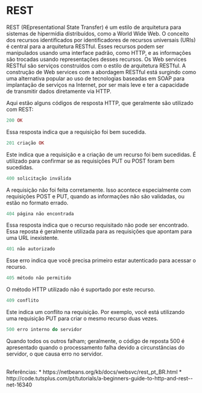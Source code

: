 # REST

REST (REpresentational State Transfer) é um estilo de arquitetura para sistemas de hipermídia distribuídos, como a World Wide Web. O conceito dos recursos identificados por identificadores de recursos universais (URIs) é central para a arquitetura RESTful. Esses recursos podem ser manipulados usando uma interface padrão, como HTTP, e as informações são trocadas usando representações desses recursos.
Os Web services RESTful são serviços construídos com o estilo de arquitetura RESTful. A construção de Web services com a abordagem RESTful está surgindo como uma alternativa popular ao uso de tecnologias baseadas em SOAP para implantação de serviços na Internet, por ser mais leve e ter a capacidade de transmitir dados diretamente via HTTP.

Aqui estão alguns códigos de resposta HTTP, que geralmente são utilizado com REST:
```php
200 OK
```

Essa resposta indica que a requisição foi bem sucedida. 
```php
201 criação OK
```

Este indica que a requisição e a criação de um recurso foi bem sucedidas. É utilizado para confirmar se as requisições PUT ou POST foram bem sucedidas.
```php
400 solicitação inválida
```

A requisição não foi feita corretamente. Isso acontece especialmente com requisições POST e PUT, quando as informações não são validadas, ou estão no formato errado.
```php
404 página não encontrada
```

Essa resposta indica que o recurso requisitado não pode ser encontrado. Essa reposta é geralmente utilizada para as requisições que apontam para uma URL inexistente.
```php
401 não autorizado
```

Esse erro indica que você precisa primeiro estar autenticado para acessar o recurso.
```php
405 método não permitido
```

O método HTTP utilizado não é suportado por este recurso.
```php
409 conflito
```

Este indica um conflito na requisição. Por exemplo, você está utilizando uma requisição PUT para criar o mesmo recurso duas vezes.
```php
500 erro interno do servidor
```

Quando todos os outros falham; geralmente, o código de reposta 500 é apresentado quando o processamento falha devido a circunstâncias do servidor, o que causa erro no servidor.

<br />
Referências: 
* https://netbeans.org/kb/docs/websvc/rest_pt_BR.html
* http://code.tutsplus.com/pt/tutorials/a-beginners-guide-to-http-and-rest--net-16340

